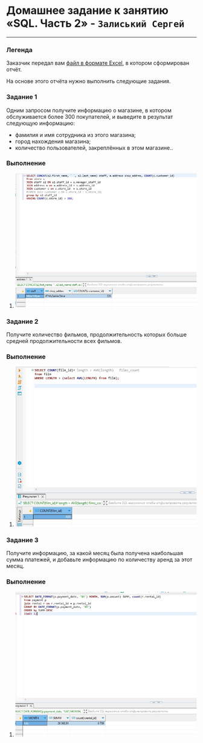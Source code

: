 # Домашнее задание к занятию «SQL. Часть 2» - `Залиський Сергей`
   

---

### Легенда

Заказчик передал вам [файл в формате Excel](https://github.com/netology-code/sdb-homeworks/blob/main/resources/hw-12-1.xlsx), в котором сформирован отчёт. 

На основе этого отчёта нужно выполнить следующие задания.

### Задание 1

Одним запросом получите информацию о магазине, в котором обслуживается более 300 покупателей, и выведите в результат следующую информацию: 
- фамилия и имя сотрудника из этого магазина;
- город нахождения магазина;
- количество пользователей, закреплённых в этом магазине..

### Выполнение

1. ![screenshot-1](https://github.com/zitrax1/8-01-WH/blob/main/img/sql2_1.jpg)

### Задание 2

Получите количество фильмов, продолжительность которых больше средней продолжительности всех фильмов.

### Выполнение

1. ![screenshot-1](https://github.com/zitrax1/8-01-WH/blob/main/img/sql2_2.jpg)

### Задание 3

Получите информацию, за какой месяц была получена наибольшая сумма платежей, и добавьте информацию по количеству аренд за этот месяц.

### Выполнение

1. ![screenshot-1](https://github.com/zitrax1/8-01-WH/blob/main/img/sql2_3.jpg)


